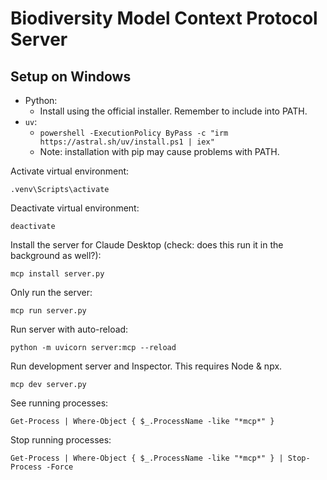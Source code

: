 
# Biodiversity Model Context Protocol Server

## Setup on Windows

- Python:
  - Install using the official installer. Remember to include into PATH.
- `uv`:
  - `powershell -ExecutionPolicy ByPass -c "irm https://astral.sh/uv/install.ps1 | iex"`
  - Note: installation with pip may cause problems with PATH.

Activate virtual environment:

    .venv\Scripts\activate

Deactivate virtual environment:

    deactivate

Install the server for Claude Desktop (check: does this run it in the background as well?):

    mcp install server.py

Only run the server:

    mcp run server.py

Run server with auto-reload:

    python -m uvicorn server:mcp --reload

Run development server and Inspector. This requires Node & npx.

    mcp dev server.py
    
See running processes:

    Get-Process | Where-Object { $_.ProcessName -like "*mcp*" }

Stop running processes:

    Get-Process | Where-Object { $_.ProcessName -like "*mcp*" } | Stop-Process -Force

